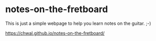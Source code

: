 # notes-on-the-fretboard
This is just a simple webpage to help you learn notes on the guitar. ;-)

https://chwal.github.io/notes-on-the-fretboard/
